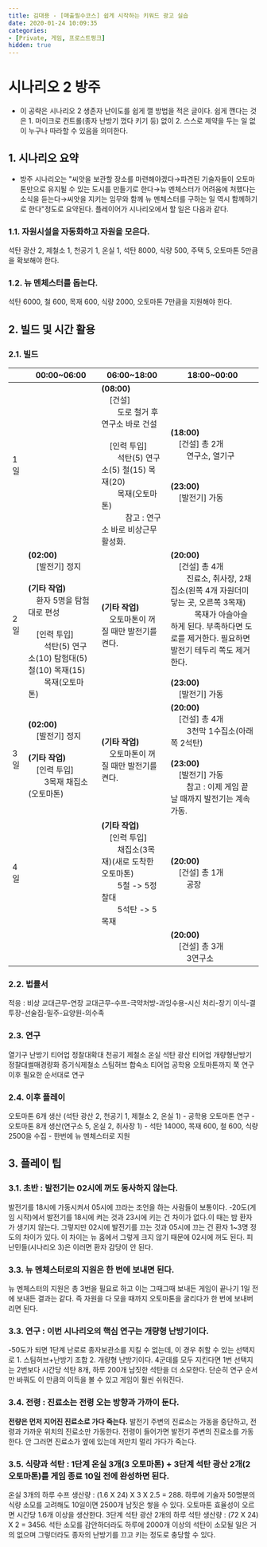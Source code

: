 ```yaml
---
title: 김대용 - [매출필수코스] 쉽게 시작하는 키워드 광고 실습
date: 2020-01-24 10:09:35
categories:
- [Private, 게임, 프로스트펑크]
hidden: true
---
```

# 시나리오 2 방주
* 이 공략은 시나리오 2 생존자 난이도를 쉽게 깰 방법을 적은 글이다. 쉽게 깬다는 것은 1. 마이크로 컨트롤(종자 난방기 껐다 키기 등) 없이 2. 스스로 제약을 두는 일 없이 누구나 따라할 수 있음을 의미한다.

## 1. 시나리오 요약
* 방주 시나리오는 "씨앗을 보관할 장소를 마련해야겠다→파견된 기술자들이 오토마톤만으로 유지될 수 있는 도시를 만들기로 한다→뉴 멘체스터가 어려움에 처했다는 소식을 듣는다→씨앗을 지키는 임무와 함께 뉴 멘체스터를 구하는 일 역시 함께하기로 한다"정도로 요약된다. 플레이어가 시나리오에서 할 일은 다음과 같다.

### 1.1. 자원시설을 자동화하고 자원을 모은다.
석탄 광산 2, 제철소 1, 천공기 1, 온실 1, 석탄 8000, 식량 500, 주택 5, 오토마톤 5만큼을 확보해야 한다.

### 1.2. 뉴 멘체스터를 돕는다.
석탄 6000, 철 600, 목재 600, 식량 2000, 오토마톤 7만큼을 지원해야 한다.


## 2. 빌드 및 시간 활용
### 2.1. 빌드

|  | 00:00~06:00 | 06:00~18:00 | 18:00~00:00 |
|-----|----------------------------------------------------------------------------------------------------------------------------------------------------------------------------------------------------------------|-------------------------------------------------------------------------------------------------------------------------------------------------------------------------------------------------------------------------------------------|-------------------------------------------------------------------------------------------------------------------------------------------------------------------------------------------------------------------------------------------------------------------------------|
| 1일 |  | **(08:00)**<br>&emsp;[건설]<br>&emsp;&emsp;도로 철거 후 연구소 바로 건설<br><br>&emsp;[인력 투입]<br>&emsp;&emsp;석탄(5) 연구소(5) 철(15) 목재(20)<br>&emsp;&emsp;목재(오토마톤)<br>&emsp;&emsp;&emsp;참고 : 연구소 바로 비상근무 활성화. | **(18:00)**<br>&emsp;[건설] 총 2개<br>&emsp;&emsp;연구소, 열기구<br><br><br>**(23:00)**<br>&emsp;[발전기] 가동 |
| 2일 | **(02:00)**<br>&emsp;[발전기] 정지<br><br>**(기타 작업)**<br>&emsp;환자 5명을 탐험대로 편성<br><br>&emsp;[인력 투입]<br>&emsp;&emsp;석탄(5) 연구소(10) 탐험대(5) 철(10) 목재(15)<br>&emsp;&emsp;목재(오토마톤) | **(기타 작업)**<br>&emsp;오토마톤이 꺼질 때만 발전기를 켠다. | **(20:00)**<br>&emsp;[건설] 총 4개<br>&emsp;&emsp;진료소, 취사장, 2채집소(왼쪽 4개 자원더미 닿는 곳, 오른쪽 3목재)<br>&emsp;&emsp;&emsp;목재가 아슬아슬하게 된다. 부족하다면 도로를 제거한다. 필요하면 발전기 테두리 쪽도 제거한다.<br><br>**(23:00)**<br>&emsp;[발전기] 가동 |
| 3일 | **(02:00)**<br>&emsp;[발전기] 정지<br><br>**(기타 작업)**<br>&emsp;[인력 투입]<br>&emsp;&emsp;3목재 채집소(오토마톤) | **(기타 작업)**<br>&emsp;오토마톤이 꺼질 때만 발전기를 켠다. | **(20:00)**<br>&emsp;[건설] 총 4개<br>&emsp;&emsp;3천막 1수집소(아래쪽 2석탄)<br><br>**(23:00)**<br>&emsp;[발전기] 가동<br>&emsp;&emsp;참고 : 이제 게임 끝날 때까지 발전기는 계속 가동. |
| 4일 |  | **(기타 작업)**<br>&emsp;[인력 투입]<br>&emsp;&emsp;채집소(3목재)(새로 도착한 오토마톤)<br>&emsp;&emsp;5철 -> 5정찰대<br>&emsp;&emsp;5석탄 -> 5목재 | **(20:00)**<br>&emsp;[건설] 총 1개<br>&emsp;&emsp;공장 |
|  |  |  | **(20:00)**<br>&emsp;[건설] 총 3개<br>&emsp;&emsp;3연구소 |

### 2.2. 법률서
적응 : 비상 교대근무-연장 교대근무-수프-극약처방-과잉수용-시신 처리-장기 이식-결투장-선술집-밀주-요양원-의수족

### 2.3. 연구
열기구 난방기 티어업
정찰대확대 천공기 제철소 온실 석탄 광산 티어업
개량형난방기 정찰대썰매경량화 증기식제철소 스팀허브 합숙소 티어업
공학용 오토마톤까지 쭉 연구 이후 필요한 순서대로 연구

### 2.4. 이후 플레이
오토마톤 6개 생산 (석탄 광산 2, 천공기 1, 제철소 2, 온실 1) - 공학용 오토마톤 연구 - 오토마톤 8개 생산(연구소 5, 온실 2, 취사장 1) - 석탄 14000, 목재 600, 철 600, 식량 2500을 수집 - 한번에 뉴 멘체스터로 지원

## 3. 플레이 팁
### 3.1. 초반 : 발전기는 02시에 꺼도 동사하지 않는다.
발전기를 18시에 가동시켜서 05시에 끄라는 조언을 하는 사람들이 보통이다. -20도(게임 시작)에서 발전기를 18시에 켜는 것과 23시에 키는 건 차이가 없다.이 때는 밤 환자가 생기지 않는다. 그렇지만 02시에 발전기를 끄는 것과 05시에 끄는 건 환자 1~3명 정도의 차이가 있다. 이 차이는 뉴 홈에서 그렇게 크지 않기 때문에 02시에 꺼도 된다. 피난민들(시나리오 3)은 이러면 환자 감당이 안 된다.

### 3.3. 뉴 멘체스터로의 지원은 한 번에 보내면 된다.
뉴 멘체스터의 지원은 총 3번을 필요로 하고 이는 그때그때 보내든 게임이 끝나기 1일 전에 보내든 결과는 같다. 즉 자원을 다 모을 때까지 오토마톤을 굴리다가 한 번에 보내버리면 된다.

### 3.3. 연구 : 이번 시나리오의 핵심 연구는 개량형 난방기이다.
-50도가 되면 1단계 난로로 종자보관소를 지킬 수 없는데, 이 경우 취할 수 있는 선택지로 1. 스팀허브+난방기 조합 2. 개량형 난방기이다. 4군데를 모두 지킨다면 1번 선택지는 2번보다 시간당 석탄 8개, 하루 200개 남짓한 석탄을 더 소모한다. 단순히 연구 순서만 바꿔도 이 만큼의 이득을 볼 수 있고 게임이 훨씬 쉬워진다.

### 3.4. 전령 : 진료소는 전령 오는 방향과 가까이 둔다.
**전량은 먼저 지어진 진료소로 가다 죽는다.** 발전기 주변의 진료소는 가동을 중단하고, 전령과 가까운 위치의 진료소만 가동한다. 전령이 들어가면 발전기 주변의 진료소를 가동한다. 안 그러면 진료소가 옆에 있는데 저만치 멀리 가다가 죽는다.

### 3.5. 식량과 석탄 : 1단계 온실 3개(3 오토마톤) + 3단계 석탄 광산 2개(2 오토마톤)를 게임 종료 10일 전에 완성하면 된다.
온실 3개의 하루 수프 생산량 : (1.6 X 24) X 3 X 2.5 = 288. 하루에 기술자 50명분의 식량 소모를 고려해도 10일이면 2500개 남짓은 쌓을 수 있다. 오토마톤 효율성이 오르면 시간당 1.6개 이상을 생산한다.
3단계 석탄 광산 2개의 하루 석탄 생산량 : (72 X 24) X 2 = 3456. 석탄 소모를 감안하더라도 하루에 2000개 이상의 석탄이 소모될 일은 거의 없으며 그렇더라도 종자의 난방기를 끄고 키는 정도로 충당할 수 있다.
